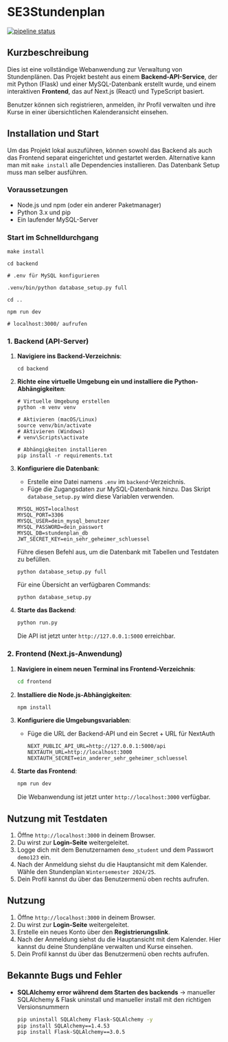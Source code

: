 # SE3Stundenplan

[![pipeline status](https://gitlab.mi.hdm-stuttgart.de/ls282/se3stundenplan/badges/main/pipeline.svg)](https://gitlab.mi.hdm-stuttgart.de/ls282/se3stundenplan/-/commits/main)

## Kurzbeschreibung

Dies ist eine vollständige Webanwendung zur Verwaltung von Stundenplänen. Das Projekt besteht aus einem **Backend-API-Service**, der mit Python (Flask) und einer MySQL-Datenbank erstellt wurde, und einem interaktiven **Frontend**, das auf Next.js (React) und TypeScript basiert.

Benutzer können sich registrieren, anmelden, ihr Profil verwalten und ihre Kurse in einer übersichtlichen Kalenderansicht einsehen.

## Installation und Start

Um das Projekt lokal auszuführen, können sowohl das Backend als auch das Frontend separat eingerichtet und gestartet werden. Alternative kann man mit
`make install` alle Dependencies installieren. Das Datenbank Setup muss man selber ausführen.

### **Voraussetzungen**

- Node.js und npm (oder ein anderer Paketmanager)
- Python 3.x und pip
- Ein laufender MySQL-Server

### Start im Schnelldurchgang

```shell
make install

cd backend

# .env für MySQL konfigurieren

.venv/bin/python database_setup.py full

cd ..

npm run dev

# localhost:3000/ aufrufen
```

### **1. Backend (API-Server)**

1.  **Navigiere ins Backend-Verzeichnis**:

    ```shell
    cd backend
    ```

2.  **Richte eine virtuelle Umgebung ein und installiere die Python-Abhängigkeiten**:

    ```shell
    # Virtuelle Umgebung erstellen
    python -m venv venv

    # Aktivieren (macOS/Linux)
    source venv/bin/activate
    # Aktivieren (Windows)
    # venv\Scripts\activate

    # Abhängigkeiten installieren
    pip install -r requirements.txt
    ```

3.  **Konfiguriere die Datenbank**:

    - Erstelle eine Datei namens `.env` im `backend`-Verzeichnis.
    - Füge die Zugangsdaten zur MySQL-Datenbank hinzu. Das Skript `database_setup.py` wird diese Variablen verwenden.

    ```env
    MYSQL_HOST=localhost
    MYSQL_PORT=3306
    MYSQL_USER=dein_mysql_benutzer
    MYSQL_PASSWORD=dein_passwort
    MYSQL_DB=stundenplan_db
    JWT_SECRET_KEY=ein_sehr_geheimer_schluessel
    ```

    Führe diesen Befehl aus, um die Datenbank mit Tabellen und Testdaten zu befüllen.

    ```shell
    python database_setup.py full
    ```

    Für eine Übersicht an verfügbaren Commands:

    ```shell
    python database_setup.py
    ```

4.  **Starte das Backend**:

    ```bash
    python run.py
    ```

    Die API ist jetzt unter `http://127.0.0.1:5000` erreichbar.

### **2. Frontend (Next.js-Anwendung)**

1.  **Navigiere in einem neuen Terminal ins Frontend-Verzeichnis**:

    ```bash
    cd frontend
    ```

2.  **Installiere die Node.js-Abhängigkeiten**:

    ```bash
    npm install
    ```

3.  **Konfiguriere die Umgebungsvariablen**:

    - Füge die URL der Backend-API und ein Secret + URL für NextAuth

      ```env
      NEXT_PUBLIC_API_URL=http://127.0.0.1:5000/api
      NEXTAUTH_URL=http://localhost:3000
      NEXTAUTH_SECRET=ein_anderer_sehr_geheimer_schluessel
      ```

4.  **Starte das Frontend**:

    ```bash
    npm run dev
    ```

    Die Webanwendung ist jetzt unter `http://localhost:3000` verfügbar.

## Nutzung mit Testdaten

1.  Öffne `http://localhost:3000` in deinem Browser.
2.  Du wirst zur **Login-Seite** weitergeleitet.
3.  Logge dich mit dem Benutzernamen `demo_student` und dem Passwort `demo123` ein.
4.  Nach der Anmeldung siehst du die Hauptansicht mit dem Kalender. Wähle den Stundenplan `Wintersemester 2024/25`.
5.  Dein Profil kannst du über das Benutzermenü oben rechts aufrufen.

## Nutzung

1.  Öffne `http://localhost:3000` in deinem Browser.
2.  Du wirst zur **Login-Seite** weitergeleitet.
3.  Erstelle ein neues Konto über den **Registrierungslink**.
4.  Nach der Anmeldung siehst du die Hauptansicht mit dem Kalender. Hier kannst du deine Stundenpläne verwalten und Kurse einsehen.
5.  Dein Profil kannst du über das Benutzermenü oben rechts aufrufen.

## Bekannte Bugs und Fehler

- **SQLAlchemy error während dem Starten des backends**
  -> manueller SQLAlchemy & Flask uninstall und manueller install mit den richtigen Versionsnummern

  ```bash
  pip uninstall SQLAlchemy Flask-SQLAlchemy -y
  pip install SQLAlchemy==1.4.53
  pip install Flask-SQLAlchemy==3.0.5
  ```
